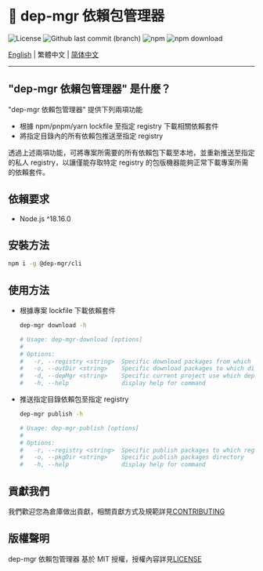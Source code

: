 # 🔄 dep-mgr 依賴包管理器

![License](https://img.shields.io/github/license/CH-Chang/dep-mgr)
![Github last commit (branch)](https://img.shields.io/github/last-commit/CH-Chang/dep-mgr/main)
![npm](https://img.shields.io/npm/v/%40dep-mgr%2Fcli)
![npm download](https://img.shields.io/npm/dt/%40dep-mgr/cli)

[English](README_EN.md) | 繁體中文 | [简体中文](README_ZH_CN.md)

---

## "dep-mgr 依賴包管理器" 是什麼？

"dep-mgr 依賴包管理器" 提供下列兩項功能

- 根據 npm/pnpm/yarn lockfile 至指定 registry 下載相關依賴套件
- 將指定目錄內的所有依賴包推送至指定 registry

透過上述兩項功能，可將專案所需要的所有依賴包下載至本地，並重新推送至指定的私人 registry，以讓僅能存取特定 registry 的包版機器能夠正常下載專案所需的依賴套件。

## 依賴要求

- Node.js ^18.16.0

## 安裝方法

```bash
npm i -g @dep-mgr/cli
```

## 使用方法

- 根據專案 lockfile 下載依賴套件

  ```bash
  dep-mgr download -h

  # Usage: dep-mgr-download [options]
  #
  # Options:
  #   -r, --registry <string>  Specific download packages from which registry
  #   -o, --outDir <string>    Specific download packages to which directory
  #   -d, --depMgr <string>    Specific current project use which dependency manager
  #   -h, --help               display help for command
  ```

- 推送指定目錄依賴包至指定 registry

  ```bash
  dep-mgr publish -h

  # Usage: dep-mgr-publish [options]
  #
  # Options:
  #   -r, --registry <string>  Specific publish packages to which registry
  #   -o, --pkgDir <string>    Specific publish packages directory
  #   -h, --help               display help for command
  ```

## 貢獻我們

我們歡迎您為倉庫做出貢獻，相關貢獻方式及規範詳見[CONTRIBUTING](CONTRIBUTING.md)

## 版權聲明

dep-mgr 依賴包管理器 基於 MIT 授權，授權內容詳見[LICENSE](LICENSE)
